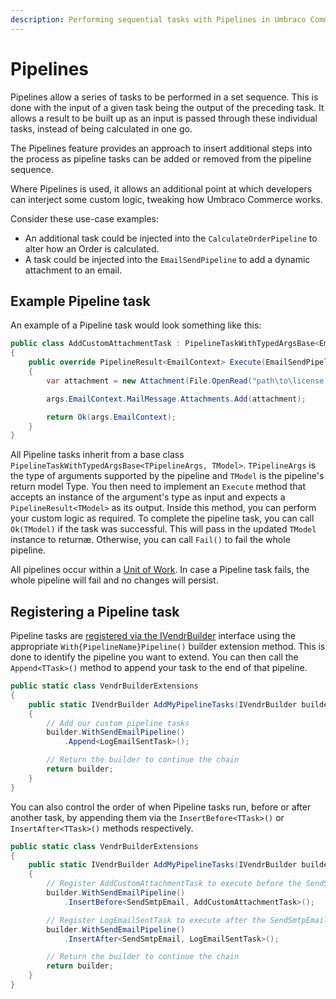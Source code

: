 ```yaml
---
description: Performing sequential tasks with Pipelines in Umbraco Commerce.
---
```


# Pipelines

Pipelines allow a series of tasks to be performed in a set sequence. This is done with the input of a given task being the output of the preceding task. It allows a result to be built up as an input is passed through these individual tasks, instead of being calculated in one go.

The Pipelines feature provides an approach to insert additional steps into the process as pipeline tasks can be added or removed from the pipeline sequence.

Where Pipelines is used, it allows an additional point at which developers can interject some custom logic, tweaking how Umbraco Commerce works.

Consider these use-case examples:

* An additional task could be injected into the `CalculateOrderPipeline` to alter how an Order is calculated.
* A task could be injected into the `EmailSendPipeline` to add a dynamic attachment to an email.

## Example Pipeline task

An example of a Pipeline task would look something like this:

```csharp
public class AddCustomAttachmentTask : PipelineTaskWithTypedArgsBase<EmailSendPipelineArgs, EmailContext>
{
    public override PipelineResult<EmailContext> Execute(EmailSendPipelineArgs args)
    {
        var attachment = new Attachment(File.OpenRead("path\to\license.lic"), "license.lic");

        args.EmailContext.MailMessage.Attachments.Add(attachment);

        return Ok(args.EmailContext);
    }
}
```

All Pipeline tasks inherit from a base class `PipelineTaskWithTypedArgsBase<TPipelineArgs, TModel>`. `TPipelineArgs` is the type of arguments supported by the pipeline and `TModel` is the pipeline's return model Type. You then need to implement an `Execute` method that accepts an instance of the argument's type as input and expects a `PipelineResult<TModel>` as its output. Inside this method, you can perform your custom logic as required. To complete the pipeline task, you can call `Ok(TModel)` if the task was successful. This will pass in the updated `TModel` instance to returnæ. Otherwise, you can call `Fail()` to fail the whole pipeline.

All pipelines occur within a [Unit of Work](unit-of-work.md). In case a Pipeline task fails, the whole pipeline will fail and no changes will persist.

## Registering a Pipeline task

Pipeline tasks are [registered via the IVendrBuilder](vendr-builder.md) interface using the appropriate `With{PipelineName}Pipeline()` builder extension method. This is done to identify the pipeline you want to extend. You can then call the `Append<TTask>()` method to append your task to the end of that pipeline.

```csharp
public static class VendrBuilderExtensions
{
    public static IVendrBuilder AddMyPipelineTasks(IVendrBuilder builder)
    {
        // Add our custom pipeline tasks
        builder.WithSendEmailPipeline()
            .Append<LogEmailSentTask>();

        // Return the builder to continue the chain
        return builder;
    }
}
```

You can also control the order of when Pipeline tasks run, before or after another task, by appending them via the `InsertBefore<TTask>()` or `InsertAfter<TTask>()` methods respectively.

```csharp
public static class VendrBuilderExtensions
{
    public static IVendrBuilder AddMyPipelineTasks(IVendrBuilder builder)
    {
        // Register AddCustomAttachmentTask to execute before the SendSmtpEmail handler
        builder.WithSendEmailPipeline()
            .InsertBefore<SendSmtpEmail, AddCustomAttachmentTask>();

        // Register LogEmailSentTask to execute after the SendSmtpEmail handler
        builder.WithSendEmailPipeline()
            .InsertAfter<SendSmtpEmail, LogEmailSentTask>();

        // Return the builder to continue the chain
        return builder;
    }
}
```
